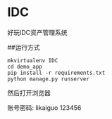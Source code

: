 # IDC
好玩IDC资产管理系统


##运行方式

```
mkvirtualenv IDC
cd demo_app
pip install -r requirements.txt
python manage.py runserver
```
然后打开浏览器

账号密码: likaiguo 123456